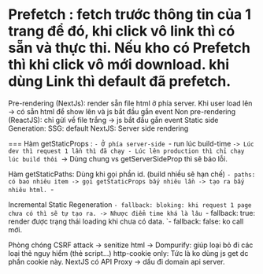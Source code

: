 Prefetch : fetch trước thông tin của 1 trang để đó, khi click vô link thì có sẵn và thực thi. Nếu kho có Prefetch thì khi click vô mới download.
khi dùng Link thì default đã prefetch.
===
Pre-rendering (NextJs): render sẵn file html ở phía server. Khi user load lên -> có sẵn html để show lên và js bắt đầu gắn event
Non pre-rendering (ReactJS): chỉ gửi về file trắng -> js bắt đầu gắn event
Static side Generation: SSG: default NextJS:
Server side rendering

===
Hàm getStaticProps :
`- Ở phía server-side
`- run lúc build-time
`-> Lúc dev thì request 1 lần thì đã chạy - Lúc lên production thì chỉ chạy lúc build thôi
`-> Dùng chung vs getServerSideProp thì sẽ báo lỗi.

Hàm getStaticPaths: Dùng khi gọi phần id. (build nhiều sẽ hạn chế)
`- paths: có bao nhiêu item -> gọi getStaticProps bấy nhiêu lần -> tạo ra bấy nhiêu html.
`-

Incremental Static Regeneration
`- fallback: bloking: khi request 1 page chưa có thì sẽ tự tạo ra. -> Nhược điểm time khá là lâu
`- fallback: true: render được trạng thái loading khi chưa có data.
`- fallback: false: ko call mới.

Phòng chóng CSRF attack -> senitize html -> Dompurify: giúp loại bỏ đi các loại thẻ nguy hiểm (thẻ script...)
http-cookie only: Tức là ko dùng js get dc phần cookie này.
NextJS có API Proxy -> dấu đi domain api server.
